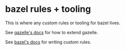 # bazel rules + tooling

This is where any custom rules or tooling for bazel lives.

See [gazelle's docs](https://github.com/bazel-contrib/bazel-gazelle/blob/master/extend.md)
for how to extend gazelle.

See [bazel's docs](https://bazel.build/rules/rules-tutorial)
for writing custom rules.